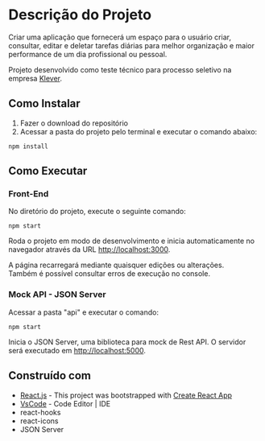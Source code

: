 # Descrição do Projeto

Criar uma aplicação que fornecerá um espaço para o usuário criar, consultar, editar e deletar tarefas diárias para melhor organização e maior performance de um dia profissional ou pessoal. 

Projeto desenvolvido como teste técnico para processo seletivo na empresa [Klever](https://klever.io/).

## Como Instalar 

1. Fazer o download do repositório
2. Acessar a pasta do projeto pelo terminal e executar o comando abaixo:

``npm install``

## Como Executar

### Front-End

No diretório do projeto, execute o seguinte comando: 

``npm start`` 

Roda o projeto em modo de desenvolvimento e inicia automaticamente no navegador através da URL [http://localhost:3000](http://localhost:3000).

A página recarregará mediante quaisquer edições ou alterações.\
Também é possível consultar erros de execução no console.

### Mock API - JSON Server

Acessar a pasta "api" e executar o comando:

``npm start``

Inicia o JSON Server, uma biblioteca para mock de Rest API. 
O servidor será executado em [http://localhost:5000](http://localhost:5000).

## Construído com

- [React.js](https://github.com/facebook/react) - This project was bootstrapped with [Create React App](https://github.com/facebook/create-react-app)
- [VsCode](https://code.visualstudio.com/) - Code Editor | IDE
- react-hooks
- react-icons
- JSON Server